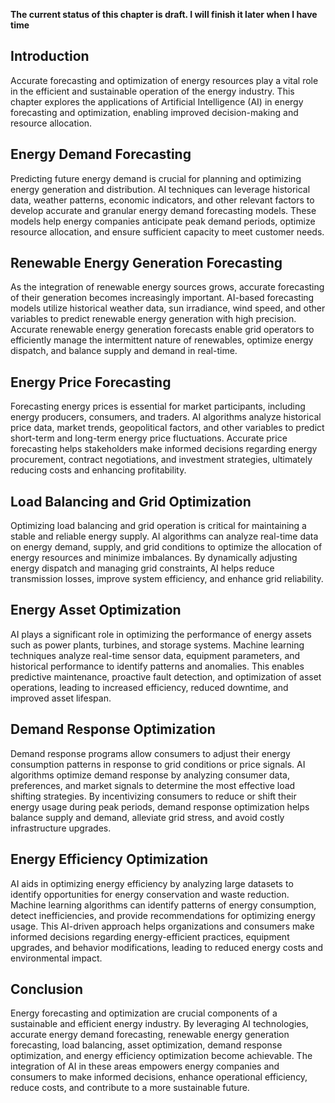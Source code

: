 **The current status of this chapter is draft. I will finish it later when I have time**

Introduction
------------

Accurate forecasting and optimization of energy resources play a vital role in the efficient and sustainable operation of the energy industry. This chapter explores the applications of Artificial Intelligence (AI) in energy forecasting and optimization, enabling improved decision-making and resource allocation.

Energy Demand Forecasting
-------------------------

Predicting future energy demand is crucial for planning and optimizing energy generation and distribution. AI techniques can leverage historical data, weather patterns, economic indicators, and other relevant factors to develop accurate and granular energy demand forecasting models. These models help energy companies anticipate peak demand periods, optimize resource allocation, and ensure sufficient capacity to meet customer needs.

Renewable Energy Generation Forecasting
---------------------------------------

As the integration of renewable energy sources grows, accurate forecasting of their generation becomes increasingly important. AI-based forecasting models utilize historical weather data, sun irradiance, wind speed, and other variables to predict renewable energy generation with high precision. Accurate renewable energy generation forecasts enable grid operators to efficiently manage the intermittent nature of renewables, optimize energy dispatch, and balance supply and demand in real-time.

Energy Price Forecasting
------------------------

Forecasting energy prices is essential for market participants, including energy producers, consumers, and traders. AI algorithms analyze historical price data, market trends, geopolitical factors, and other variables to predict short-term and long-term energy price fluctuations. Accurate price forecasting helps stakeholders make informed decisions regarding energy procurement, contract negotiations, and investment strategies, ultimately reducing costs and enhancing profitability.

Load Balancing and Grid Optimization
------------------------------------

Optimizing load balancing and grid operation is critical for maintaining a stable and reliable energy supply. AI algorithms can analyze real-time data on energy demand, supply, and grid conditions to optimize the allocation of energy resources and minimize imbalances. By dynamically adjusting energy dispatch and managing grid constraints, AI helps reduce transmission losses, improve system efficiency, and enhance grid reliability.

Energy Asset Optimization
-------------------------

AI plays a significant role in optimizing the performance of energy assets such as power plants, turbines, and storage systems. Machine learning techniques analyze real-time sensor data, equipment parameters, and historical performance to identify patterns and anomalies. This enables predictive maintenance, proactive fault detection, and optimization of asset operations, leading to increased efficiency, reduced downtime, and improved asset lifespan.

Demand Response Optimization
----------------------------

Demand response programs allow consumers to adjust their energy consumption patterns in response to grid conditions or price signals. AI algorithms optimize demand response by analyzing consumer data, preferences, and market signals to determine the most effective load shifting strategies. By incentivizing consumers to reduce or shift their energy usage during peak periods, demand response optimization helps balance supply and demand, alleviate grid stress, and avoid costly infrastructure upgrades.

Energy Efficiency Optimization
------------------------------

AI aids in optimizing energy efficiency by analyzing large datasets to identify opportunities for energy conservation and waste reduction. Machine learning algorithms can identify patterns of energy consumption, detect inefficiencies, and provide recommendations for optimizing energy usage. This AI-driven approach helps organizations and consumers make informed decisions regarding energy-efficient practices, equipment upgrades, and behavior modifications, leading to reduced energy costs and environmental impact.

Conclusion
----------

Energy forecasting and optimization are crucial components of a sustainable and efficient energy industry. By leveraging AI technologies, accurate energy demand forecasting, renewable energy generation forecasting, load balancing, asset optimization, demand response optimization, and energy efficiency optimization become achievable. The integration of AI in these areas empowers energy companies and consumers to make informed decisions, enhance operational efficiency, reduce costs, and contribute to a more sustainable future.
